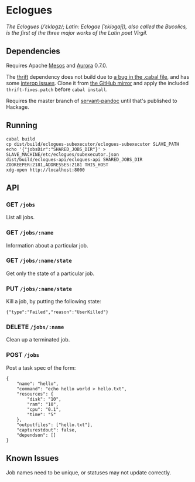 Eclogues
========

*The Eclogues (/ˈɛklɒɡz/; Latin: Eclogae [ˈɛklɔɡaj]), also called the Bucolics, is the first of the three major works of the Latin poet Virgil.*

Dependencies
------------

Requires Apache [Mesos](http://mesos.apache.org) and [Aurora](http://aurora.apache.org/) 0.7.0.

The [thrift](http://hackage.haskell.org/package/thrift) dependency does not build
due to [a bug in the .cabal file](https://issues.apache.org/jira/browse/THRIFT-3003),
and has some [interop issues](https://issues.apache.org/jira/browse/THRIFT-3145).
Clone it from [the GitHub mirror](https://github.com/apache/thrift) and apply the
included `thrift-fixes.patch` before `cabal install`.

Requires the master branch of [servant-pandoc](https://github.com/mpickering/servant-pandoc)
until that's published to Hackage.

Running
-------

```
cabal build
cp dist/build/eclogues-subexecutor/eclogues-subexecutor SLAVE_PATH
echo '{"jobsDir":"SHARED_JOBS_DIR"}' > SLAVE_MACHINE/etc/eclogues/subexecutor.json
dist/build/eclogues-api/eclogues-api SHARED_JOBS_DIR ZOOKEEPER:2181,ADDRESSES:2181 THIS_HOST
xdg-open http://localhost:8000
```

API
---

### GET `/jobs`
List all jobs.

### GET `/jobs/:name`
Information about a particular job.

### GET `/jobs/:name/state`
Get only the state of a particular job.

### PUT `/jobs/:name/state`
Kill a job, by putting the following state:

```
{"type":"Failed","reason":"UserKilled"}
```

### DELETE `/jobs/:name`
Clean up a terminated job.

### POST `/jobs`
Post a task spec of the form:

```
{
    "name": "hello",
    "command": "echo hello world > hello.txt",
    "resources": {
        "disk": "10",
        "ram": "10",
        "cpu": "0.1",
        "time": "5"
    },
    "outputfiles": ["hello.txt"],
    "capturestdout": false,
    "dependson": []
}
```

Known Issues
------------
Job names need to be unique, or statuses may not update correctly.
